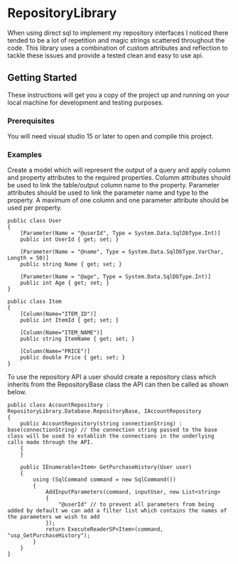 # RepositoryLibrary
When using direct sql to implement my repository interfaces I noticed there tended to be a lot of repetition and magic strings scattered throughout the code. This library uses a combination of custom attributes and reflection to tackle these issues and provide a tested clean and easy to use api.
## Getting Started
These instructions will get you a copy of the project up and running on your local machine for development and testing purposes.
### Prerequisites
You will need visual studio 15 or later to open and compile this project.
### Examples
Create a model which will represent the output of a query and apply column and property attributes to the required properties.
Columm attributes should be used to link the table/output column name to the property.
Parameter attributes should be used to link the parameter name and type to the property.
A maximum of one column and one parameter attribute should be used per property.
```
public class User 
{
    [Parameter(Name = "@userId", Type = System.Data.SqlDbType.Int)]
    public int UserId { get; set; }

    [Parameter(Name = "@name", Type = System.Data.SqlDbType.VarChar, Length = 50)]
    public string Name { get; set; }

    [Parameter(Name = "@age", Type = System.Data.SqlDbType.Int)]
    public int Age { get; set; }    
}

public class Item
{
    [Column(Name="ITEM_ID")]
    public int ItemId { get; set; }
    
    [Column(Name="ITEM_NAME")]
    public string ItemName { get; set; }
    
    [Column(Name="PRICE")]
    public double Price { get; set; }
}
```
To use the repository API a user should create a repository class which inherits from the RepositoryBase class the API can then be called as shown below.
```
public class AccountRepository : RepositoryLibrary.Database.RepositoryBase, IAccountRepository
{
    public AccountRepository(string connectionString) : base(connectionString) // the connection string passed to the base class will be used to establish the connections in the underlying calls made through the API.
    {
    }

    public IEnumerable<Item> GetPurchaseHistory(User user)
    {
        using (SqlCommand command = new SqlCommand())
        {            
            AddInputParameters(command, inputUser, new List<string>
            {
                "@userId" // to prevent all parameters from being added by default we can add a filter list which contains the names of the parameters we wish to add
            });                
            return ExecuteReaderSP<Item>(command, "usp_GetPurchaseHistory");            
        }              
    }
}
```
